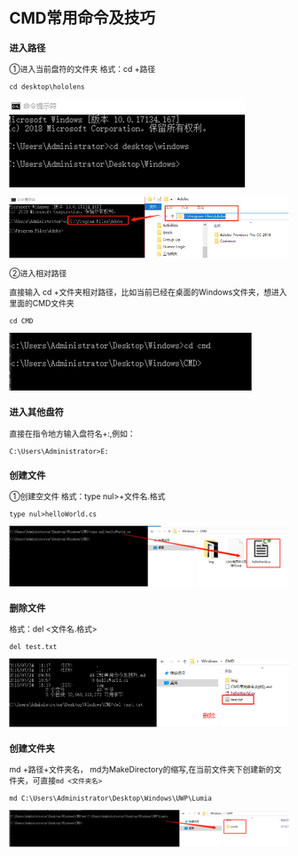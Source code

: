 # CMD常用命令及技巧

### 进入路径

①进入当前盘符的文件夹
格式：cd +路径
```
cd desktop\hololens
```
![cdpath](https://github.com/Humor1217/TechDocments/blob/master/Windows/CMD/img/001.png)

![002](https://github.com/Humor1217/TechDocments/blob/master/Windows/CMD/img/002.jpg)


②进入相对路径

直接输入 cd +文件夹相对路径，比如当前已经在桌面的Windows文件夹，想进入里面的CMD文件夹
```
cd CMD
```
![cd relative path](https://github.com/Humor1217/TechDocments/blob/master/Windows/CMD/img/003.png)

### 进入其他盘符  
直接在指令地方输入盘符名+:,例如：  
```
C:\Users\Administrator>E:
```




### 创建文件

①创建空文件
格式：type nul>+文件名.格式
```
type nul>helloWorld.cs
```

![creatnulfile](https://github.com/Humor1217/TechDocments/blob/master/Windows/CMD/img/004.png)

### 删除文件
格式：del <文件名.格式>
```
del test.txt
```
![delfile](https://github.com/Humor1217/TechDocments/blob/master/Windows/CMD/img/006.png)

### 创建文件夹

md +路径+文件夹名， md为MakeDirectory的缩写,在当前文件夹下创建新的文件夹，可直接`md <文件夹名>`
```
md C:\Users\Administrator\Desktop\Windows\UWP\Lumia
```
![creatfolder](https://github.com/Humor1217/TechDocments/blob/master/Windows/CMD/img/005.png)

